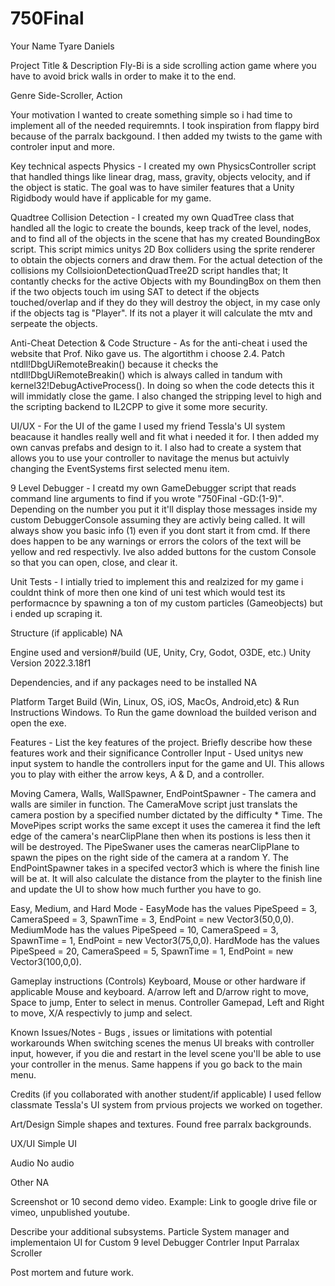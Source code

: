 # 750Final

Your Name
Tyare Daniels

Project Title & Description
Fly-Bi is a side scrolling action game where you have to avoid brick walls in order to make it to the end.

Genre
Side-Scroller, Action

Your motivation
I wanted to create something simple so i had time to implement all of the needed requiremnts. I took inspiration from flappy bird because of the parralx backgound. I then added my twists to the game with controler input and more.

Key technical aspects
Physics - I created my own PhysicsController script that handled things like linear drag, mass, gravity, objects velocity, and if the object is static. The goal was to have similer features that a Unity Rigidbody would have if applicable for my game.

Quadtree Collision Detection - I created my own QuadTree class that handled all the logic to create the bounds, keep track of the level, nodes, and to find all of the objects in the scene that has my created BoundingBox script. This script mimics unitys 2D Box colliders using the sprite renderer to obtain the objects corners and draw them. For the actual detection of the collisions my CollsioionDetectionQuadTree2D script handles that; It contantly checks for the active Objects with my BoundingBox on them then if the two objects touch im using SAT to detect if the objects touched/overlap and if they do they will destroy the object, in my case only if the objects tag is "Player". If its not a player it will calculate the mtv and serpeate the objects.

Anti-Cheat Detection & Code Structure - As for the anti-cheat i used the website that Prof. Niko gave us. The algortithm i choose 2.4. Patch ntdll!DbgUiRemoteBreakin() because it checks the ntdll!DbgUiRemoteBreakin() which is always called in tandum with kernel32!DebugActiveProcess(). In doing so when the code detects this it will immidatly close the game. I also changed the stripping level to high and the scripting backend to IL2CPP to give it some more security.

UI/UX - For the UI of the game I used my friend Tessla's UI system beacause it handles really well and fit what i needed it for. I then added my own canvas prefabs and design to it. I also had to create a system that allows you to use your controller to navitage the menus but actuivly changing the EventSystems first selected menu item.

9 Level Debugger - I creatd my own GameDebugger script that reads command line arguments to find if you wrote "750Final -GD:(1-9)". Depending on the number you put it it'll display those messages inside my custom DebuggerConsole assuming they are activly being called. It will always show you basic info (1) even if you dont start it from cmd. If there does happen to be any warnings or errors the colors of the text will be yellow and red respectivly. Ive also added buttons for the custom Console so that you can open, close, and clear it.

Unit Tests - I intially tried to implement this and realzized for my game i couldnt think of more then one kind of uni test which would test its performacnce by spawning a ton of my custom particles (Gameobjects) but i ended up scraping it.

Structure (if applicable)
NA

Engine used and version#/build (UE, Unity, Cry, Godot, O3DE, etc.)
Unity Version 2022.3.18f1

Dependencies, and if any packages need to be installed
NA

Platform Target Build (Win, Linux, OS, iOS, MacOs, Android,etc) & Run Instructions
Windows. 
To Run the game download the builded verison and open the exe.

Features - List the key features of the project. Briefly describe how these features work and their significance
Controller Input - Used unitys new input system to handle the controllers input for the game and UI. This allows you to play with either the arrow keys, A & D, and a controller.

Moving Camera, Walls, WallSpawner, EndPointSpawner - The camera and walls are similer in function. The CameraMove script just translats the camera postion by a specified number dictated by the difficulty * Time. The MovePipes script works the same except it uses the camerea it find the left edge of the camera's nearClipPlane then when its postions is less then it will be destroyed. The PipeSwaner uses the cameras nearClipPlane to spawn the pipes on the right side of the camera at a random Y. The EndPointSpawner takes in a specifed vector3 which is where the finish line will be at. It will also calculate the distance from the playter to the finish line and update the UI to show how much further you have to go.

Easy, Medium, and Hard Mode - EasyMode has the values PipeSpeed = 3, CameraSpeed = 3, SpawnTime = 3, EndPoint = new Vector3(50,0,0). MediumMode has the values PipeSpeed = 10, CameraSpeed = 3, SpawnTime = 1, EndPoint = new Vector3(75,0,0). HardMode has the values PipeSpeed = 20, CameraSpeed = 5, SpawnTime = 1, EndPoint = new Vector3(100,0,0).

Gameplay instructions (Controls) Keyboard, Mouse or other hardware if applicable
Mouse and keyboard. A/arrow left and D/arrow right to move, Space to jump, Enter to select in menus.
Controller Gamepad, Left and Right to move, X/A respectivly to jump and select.

Known Issues/Notes - Bugs , issues or limitations with potential workarounds
When switching scenes the menus UI breaks with controller input, however, if you die and restart in the level scene you'll be able to use your controller in the menus. Same happens if you go back to the main menu.

Credits (if you collaborated with another student/if applicable) 
I used fellow classmate Tessla's UI system from prvious projects we worked on together.

Art/Design
Simple shapes and textures. Found free parralx backgrounds.

UX/UI
Simple UI

Audio
No audio

Other
NA

Screenshot or 10 second demo video. Example: Link to google drive file  or vimeo, unpublished youtube.


Describe your additional subsystems.
Particle System manager and implementaion
UI for Custom 9 level Debugger
Contrler Input
Parralax Scroller

Post mortem and future work.
